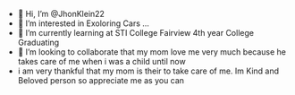 - 👋 Hi, I’m @JhonKlein22
- 👀 I’m interested in Exoloring Cars ...
- 🌱 I’m currently learning at STI College Fairview 4th year College Graduating
- 💞️ I’m looking to collaborate that my mom love me very much because he takes care of me when i was a child  until now
-  i am very thankful that my mom is their to take care of me.
Im Kind and Beloved person so appreciate me as you can

<!---
JhonKlein22/JhonKlein22 is a ✨ special ✨ repository because its `README.md` (this file) appears on your GitHub profile.
You can click the Preview link to take a look at your changes.
--->

